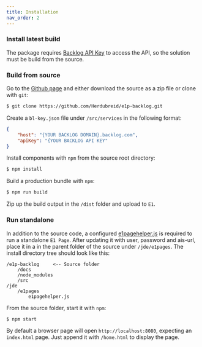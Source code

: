 ```yaml
---
title: Installation
nav_order: 2
---
```


### Install latest build

The package requires [Backlog API Key](https://support.backlog.com/hc/en-us/community/posts/360028425434-How-to-generate-API-key-its-function/) to access the API, so the solution must be build from the source.

### Build from source

Go to the [Github page](https://github.com/Herdubreid/e1p-backlog) and either download the source as a zip file or clone with `git`:

```bash
$ git clone https://github.com/Herdubreid/e1p-backlog.git
```

Create a `bl-key.json` file under `/src/services` in the following format:

```json
{
    "host": "{YOUR BACKLOG DOMAIN}.backlog.com", 
    "apiKey": "{YOUR BACKLOG API KEY"
}
```

Install components with `npm` from the source root directory:

```bash
$ npm install
```

Build a production bundle with `npm`:

```bash
$ npm run build
```

Zip up the build output in the `/dist` folder and upload to `E1`.

### Run standalone

In addition to the source code, a configured [e1pagehelper.js](https://gist.github.com/Herdubreid/5daff3c5108a732b24ea1c735e1e721e) is required to run a standalone `E1 Page`.  After updating it with user, password and ais-url, place it in a in the parent folder of the source under `/jde/e1pages`.  The install directory tree should look like this:

```
/e1p-backlog     <-- Source folder
    /docs
    /node_modules
    /src
/jde
    /e1pages
        e1pagehelper.js
```

From the source folder, start it with `npm`:

```bash
$ npm start
```

By default a browser page will open `http://localhost:8080`, expecting an `index.html` page.  Just append it with `/home.html` to display the page.
